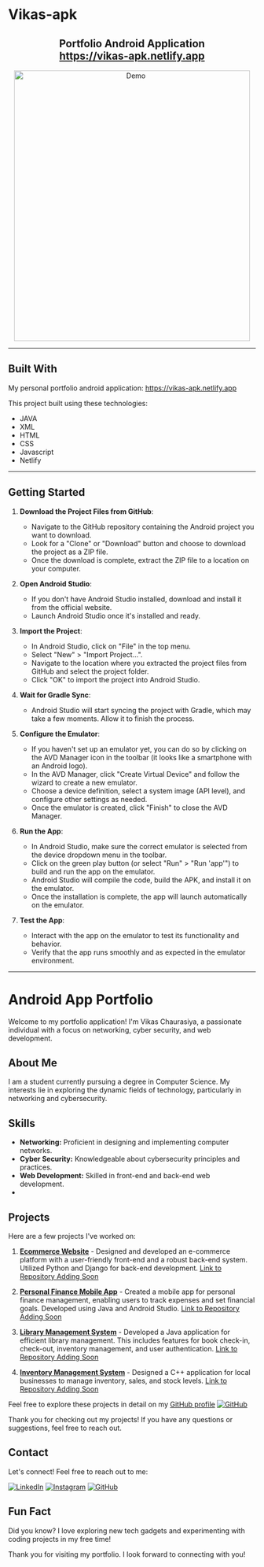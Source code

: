 # Vikas-apk
<h2 align="center">
  Portfolio Android Application<br/>
  <a href="https://vikas-apk.netlify.app" target="_blank">https://vikas-apk.netlify.app</a>
</h2>

<p align="center">
  <img alt="Demo" src="https://res.cloudinary.com/ddbg5nuaw/image/upload/v1708777245/App/vikasapk.png" width="480" height="550" />
</p>

---
## Built With

My personal portfolio android application: <a href="https://vikas-apk.netlify.app" target="_blank">https://vikas-apk.netlify.app</a> <br/>

This project built using these technologies:
- JAVA
- XML
- HTML
- CSS
- Javascript
- Netlify
---
## Getting Started

1. **Download the Project Files from GitHub**:
   - Navigate to the GitHub repository containing the Android project you want to download.
   - Look for a "Clone" or "Download" button and choose to download the project as a ZIP file.
   - Once the download is complete, extract the ZIP file to a location on your computer.

2. **Open Android Studio**:
   - If you don't have Android Studio installed, download and install it from the official website.
   - Launch Android Studio once it's installed and ready.

3. **Import the Project**:
   - In Android Studio, click on "File" in the top menu.
   - Select "New" > "Import Project...".
   - Navigate to the location where you extracted the project files from GitHub and select the project folder.
   - Click "OK" to import the project into Android Studio.

4. **Wait for Gradle Sync**:
   - Android Studio will start syncing the project with Gradle, which may take a few moments. Allow it to finish the process.

5. **Configure the Emulator**:
   - If you haven't set up an emulator yet, you can do so by clicking on the AVD Manager icon in the toolbar (it looks like a smartphone with an Android logo).
   - In the AVD Manager, click "Create Virtual Device" and follow the wizard to create a new emulator.
   - Choose a device definition, select a system image (API level), and configure other settings as needed.
   - Once the emulator is created, click "Finish" to close the AVD Manager.

6. **Run the App**:
   - In Android Studio, make sure the correct emulator is selected from the device dropdown menu in the toolbar.
   - Click on the green play button (or select "Run" > "Run 'app'") to build and run the app on the emulator.
   - Android Studio will compile the code, build the APK, and install it on the emulator.
   - Once the installation is complete, the app will launch automatically on the emulator.

7. **Test the App**:
   - Interact with the app on the emulator to test its functionality and behavior.
   - Verify that the app runs smoothly and as expected in the emulator environment.
----

# Android App Portfolio

Welcome to my portfolio application! I'm Vikas Chaurasiya, a passionate individual with a focus on networking, cyber security, and web development.

## About Me

I am a student currently pursuing a degree in Computer Science. My interests lie in exploring the dynamic fields of technology, particularly in networking and cybersecurity.

## Skills

- **Networking:** Proficient in designing and implementing computer networks.
- **Cyber Security:** Knowledgeable about cybersecurity principles and practices.
- **Web Development:** Skilled in front-end and back-end web development.
- 
## Projects

Here are a few projects I've worked on:

1. **[Ecommerce Website](#)** - Designed and developed an e-commerce platform with a user-friendly front-end and a robust back-end system. Utilized Python and Django for back-end development. [Link to Repository Adding Soon](#)

2. **[Personal Finance Mobile App](#)** - Created a mobile app for personal finance management, enabling users to track expenses and set financial goals. Developed using Java and Android Studio. [Link to Repository Adding Soon](#)

3. **[Library Management System](#)** - Developed a Java application for efficient library management. This includes features for book check-in, check-out, inventory management, and user authentication. [Link to Repository Adding Soon](#)

4. **[Inventory Management System](#)** - Designed a C++ application for local businesses to manage inventory, sales, and stock levels. [Link to Repository Adding Soon](#)

Feel free to explore these projects in detail on my [GitHub profile](#) [![GitHub](https://img.shields.io/badge/GitHub-181717?style=for-the-badge&logo=github&logoColor=white)](https://github.com/VikasChaurasiya07)

Thank you for checking out my projects! If you have any questions or suggestions, feel free to reach out.


## Contact

Let's connect! Feel free to reach out to me:

 [![LinkedIn](https://img.shields.io/badge/LinkedIn-0077B5?style=for-the-badge&logo=linkedin&logoColor=white)](https://www.linkedin.com/in/vikas-chaurasiya-vikas) 
 [![Instagram](https://img.shields.io/badge/Instagram-E4405F?style=for-the-badge&logo=instagram&logoColor=white)](https://instagram.com/mr.__vikas07)
 [![GitHub](https://img.shields.io/badge/GitHub-181717?style=for-the-badge&logo=github&logoColor=white)](https://github.com/VikasChaurasiya07)

## Fun Fact

Did you know? I love exploring new tech gadgets and experimenting with coding projects in my free time!

Thank you for visiting my portfolio. I look forward to connecting with you!



  
  






